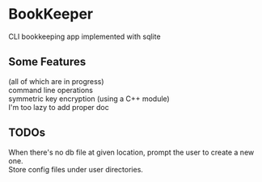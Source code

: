 # BookKeeper

 CLI bookkeeping app implemented with sqlite

## Some Features

 (all of which are in progress)  
 command line operations  
 symmetric key encryption (using a C++ module)  
 I'm too lazy to add proper doc

## TODOs  

 When there's no db file at given location, prompt the user to create a new one.  
 Store config files under user directories.  
